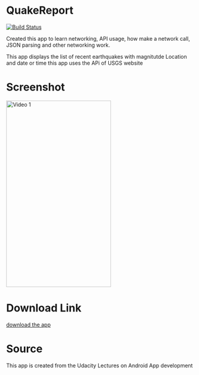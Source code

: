 # QuakeReport 


[![Build Status](https://travis-ci.org/joemccann/dillinger.svg?branch=master)](https://travis-ci.org/joemccann/dillinger)

Created this app to learn networking, API usage, how make a network call, JSON parsing and other networking work.

This app displays the list of recent earthquakes with magnitutde Location and date or time this app uses the APi of USGS website

# Screenshot
<img src="https://user-images.githubusercontent.com/25636146/50092637-addce280-0234-11e9-9081-bfaef849ecc1.png" width="280" height="498" alt="Video 1"/>


# Download Link
<a href= "https://github.com/Rawkush/eathquakeReportapp/releases/download/untagged-d6f299eae69ea2a2d4e7/app-debug.apk "> download the app</a>

# Source
This app is created from the Udacity Lectures on Android App development
